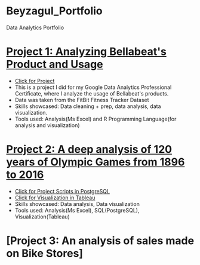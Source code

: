 # Beyzagul_Portfolio
Data Analytics Portfolio

# [Project 1: Analyzing Bellabeat's Product and Usage](https://www.kaggle.com/code/beyzagltutar/bellabeat-with-r-beyza-g-l-tutar/notebook)

* [Click for Project](https://www.kaggle.com/code/beyzagltutar/bellabeat-with-r-beyza-g-l-tutar/notebook)
* This is a project I did for my Google Data Analytics Professional Certificate, where I analyze the usage of Bellabeat's products.
* Data was taken from the FitBit Fitness Tracker Dataset
* Skills showcased: Data cleaning + prep, data analysis, data visualization.
* Tools used: Analysis(Ms Excel) and R Programming Language(for analysis and visualization)

# [Project 2: A deep analysis of 120 years of Olympic Games from 1896 to 2016](https://www.kaggle.com/datasets/heesoo37/120-years-of-olympic-history-athletes-and-results) 

* [Click for Project Scripts in PostgreSQL](https://github.com/Beyzagultutar/Beyzagul_Portfolio/blob/main/Olympic%20Game%20Portfolio%20Project%20Scripts.sql)
* [Click for Visualization in Tableau](https://public.tableau.com/app/profile/beyza.g.l/viz/OlympicGamesVisualization_16631486389730/Dashboard1)
* Skills showcased: Data analysis, Data visualization
* Tools used: Analysis(Ms Excel), SQL(PostgreSQL), Visualization(Tableau)

# [Project 3: An analysis of sales made on Bike Stores] 
